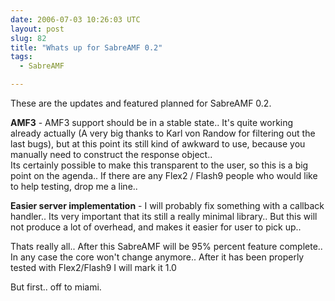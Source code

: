 ```yaml
---
date: 2006-07-03 10:26:03 UTC
layout: post
slug: 82
title: "Whats up for SabreAMF 0.2"
tags:
  - SabreAMF

---
```

<p>
  These are the updates and featured planned for SabreAMF 0.2.
</p>
<p><b>AMF3</b> - AMF3 support should be in a stable state.. It's quite working already actually (A very big thanks to Karl von Randow for filtering out the last bugs), but at this point its still kind of awkward to use, because you manually need to construct the response object..<br />
Its certainly possible to make this transparent to the user, so this is a big point on the agenda.. If there are any Flex2 / Flash9 people who would like to help testing, drop me a line..</p>
<p><b>Easier server implementation</b> - I will probably fix something with a callback handler.. Its very important that its still a really minimal library.. But this will not produce a lot of overhead, and makes it easier for user to pick up..</b></p>
<p>Thats really all.. After this SabreAMF will be 95% percent feature complete.. In any case the core won't change anymore.. After it has been properly tested with Flex2/Flash9 I will mark it 1.0</p>
<p>But first.. off to miami.</p>
